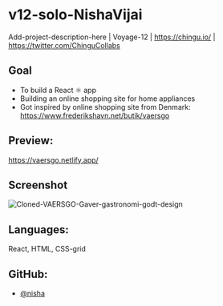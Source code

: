 # v12-solo-NishaVijai
Add-project-description-here | Voyage-12 | https://chingu.io/ | https://twitter.com/ChinguCollabs

## Goal
- To build a React ⚛️ app
- Building an online shopping site for home appliances
- Got inspired by online shopping site from Denmark: https://www.frederikshavn.net/butik/vaersgo

## Preview:
https://vaersgo.netlify.app/

## Screenshot
![Cloned-VAERSGO-Gaver-gastronomi-godt-design](https://github.com/user-attachments/assets/b95d599b-8fcb-41a6-88e6-ed8ecbfaf20c)

## Languages:
React, HTML, CSS-grid

## GitHub:
- [@nisha](https://github.com/chingu-voyages/v12-solo-NishaVijai)
